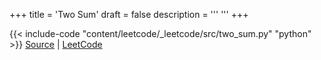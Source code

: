 +++
title = 'Two Sum'
draft = false
description =  '''
'''
+++

{{< include-code "content/leetcode/_leetcode/src/two_sum.py" "python" >}}
[Source](https://github.com/grind-rip/leetcode/blob/master/src/two_sum.py) | [LeetCode](https://leetcode.com/problems/two-sum)

